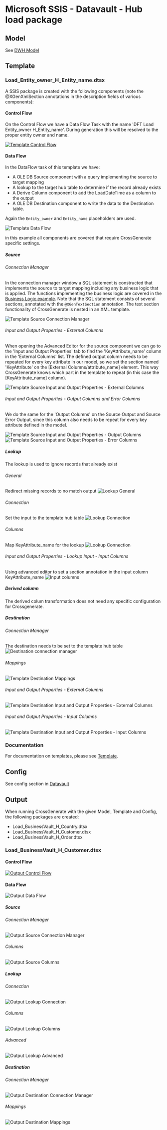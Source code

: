 # Microsoft SSIS - Datavault - Hub load package
## Model
See [DWH Model](../../model/DWH_Model)

## Template
### Load_Entity_owner_H_Entity_name.dtsx

A SSIS package is created with the following components (note the @XGenXmlSection annotations in the description fields of various components):

#### Control Flow
On the Control Flow we have a Data Flow Task with the name 'DFT Load Entity_owner H_Entity_name'. During generation this will be resolved to the proper entity owner and name.

[![Template Control Flow](img/hub_control_flow.png)](img/hub_control_flow.png)
#### Data Flow
In the DataFlow task of this template we have:

- A OLE DB Source component with a query implementing the source to target mapping
- A lookup to the target hub table to determine if the record already exists
- A Derive Column component to add the LoadDateTime as a column to the output
- A OLE DB Destination component to write the data to the Destination table.

Again the `Entity_owner` and `Entity_name` placeholders are used.

![Template Data Flow](img/hub_dataflow.png)

in this example all components are covered that require CrossGenerate specific settings.

##### Source

###### Connection Manager
In the connection manager window a SQL statement is constructed that implements the source to target mapping including any business logic that is applied. The functions implementing the business logic are covered in the [Business Logic example](../SQL/Businesslogic). Note that the SQL statement consists of several sections, annotated with the `@XGenTextSection` annotation. The text section functionality of CrossGenerate is nested in an XML template.

![Template Source Connection Manager](img/hub_source_connection.png)

###### Input and Output Properties - External Columns
When opening the Advanced Editor for the source component we can go to the 'Input and Output Properties' tab to find the 'KeyAttribute_name' column in the 'External Columns' list.
The defined output column needs to be repeated for every key attribute in our model, so we set the section named 'KeyAttribute' on the [External Columns/attribute_name] element. This way CrossGenerate knows which part in the template to repeat (in this case the [KeyAttribute_name] column).

![Template Source Input and Output Properties - External Columns](img/hub_source_external_columns.png)

###### Input and Output Properties - Output Columns and Error Columns
We do the same for the 'Output Columns' on the Source Output and Source Error Output, since this column also needs to be repeat for every key attribute defined in the model.

![Template Source Input and Output Properties - Output Columns](img/hub_source_output_columns.png)
![Template Source Input and Output Properties - Error Columns](img/hub_source_error_columns.png)

##### Lookup 
The lookup is used to ignore records that already exist

###### General
Redirect missing records to no match output
![Lookup General](img/hub_lookup_general.png)

###### Connection
Set the input to the template hub table
![Lookup Connection](img/hub_lookup_connection.png)

###### Columns
Map KeyAttribute_name for the lookup
![Lookup Connection](img/hub_lookup_columns.png)

###### Input and Output Properties - Lookup Input - Input Columns
Using advanced editor to set a section annotation in the input column KeyAttribute_name
![Input columns](img/hub_lookup_advanced_inputoutput.png)

##### Derived column
The derived colum transformation does not need any specific configuration for Crossgenerate.

##### Destination
###### Connection Manager
The destination needs to be set to the template hub table
![Destination connection manager](img/hub_destination_connection.png)

###### Mappings
![Template Destination Mappings](img/hub_destination_columns.png)

###### Input and Output Properties - External Columns
![Template Destination Input and Output Properties - External Columns](img/hub_destination_external_columns.png)

###### Input and Output Properties - Input Columns
![Template Destination Input and Output Properties - Input Columns](img/hub_destination_input_columns.png)

### Documentation
For documentation on templates, please see [Template](../../Template).

## Config
See config section in [Datavault](./)

## Output
When running CrossGenerate with the given Model, Template and Config, the following packages are created:

- Load_BusinessVault_H_Country.dtsx
- Load_BusinessVault_H_Customer.dtsx
- Load_BusinessVault_H_Order.dtsx

### Load_BusinessVault_H_Customer.dtsx

#### Control Flow
[![Output Control Flow](img/hub_output_control_flow.png)](img/hub_output_control_flow.png)

#### Data Flow
![Output Data Flow](img/hub_output_dataflow.png)

##### Source

###### Connection Manager
![Output Source Connection Manager](img/hub_output_source_connection.png)

###### Columns
![Output Source Columns](img/hub_output_source_columns.png)

##### Lookup

###### Connection
![Output Lookup Connection](img/hub_output_lookup_connection.png)

###### Columns
![Output Lookup Columns](img/hub_output_lookup_columns.png)

###### Advanced
![Output Lookup Advanced](img/hub_output_lookup_advanced.png)

##### Destination

###### Connection Manager
![Output Destination Connection Manager](img/hub_output_destination_connection.png)

###### Mappings
![Output Destination Mappings](img/hub_output_destination_mapping.png)
